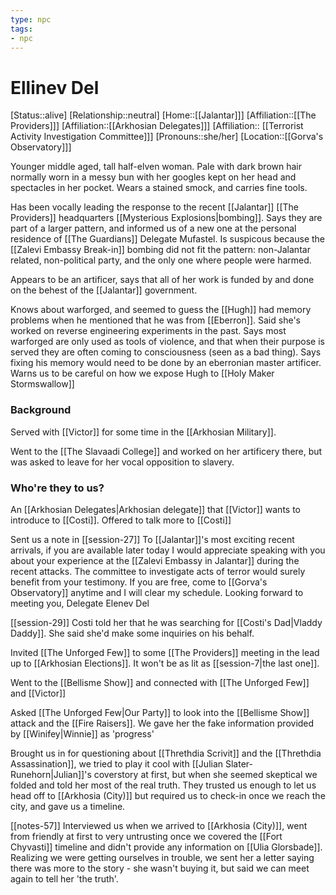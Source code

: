 ```yaml
---
type: npc
tags: 
- npc
---
```


# Ellinev Del
[Status::alive]
[Relationship::neutral]
[Home::[[Jalantar]]]
[Affiliation::[[The Providers]]]
[Affiliation::[[Arkhosian Delegates]]]
[Affiliation:: [[Terrorist Activity Investigation  Committee]]] 
[Pronouns::she/her]
[Location::[[Gorva's Observatory]]]

Younger middle aged, tall half-elven woman. Pale with dark brown hair normally worn in a messy bun with her googles kept on her head and spectacles in her pocket. Wears a stained smock, and carries fine tools.

Has been vocally leading the response to the recent [[Jalantar]] [[The Providers]] headquarters [[Mysterious Explosions|bombing]]. Says they are part of a larger pattern, and informed us of a new one at the personal residence of [[The Guardians]] Delegate Mufastel. Is suspicous because the [[Zalevi Embassy Break-in]] bombing did not fit the pattern: non-Jalantar related, non-political party, and the only one where people were harmed. 

Appears to be an artificer, says that all of her work is funded by and done on the behest of the [[Jalantar]] government. 

Knows about warforged, and seemed to guess the [[Hugh]] had memory problems when he mentioned that he was from [[Eberron]]. Said she's worked on reverse engineering experiments in the past. Says most warforged are only used as tools of violence, and that when their purpose is served they are often coming to consciousness (seen as a bad thing). Says fixing his memory would need to be done by an eberronian master artificer. Warns us to be careful on how we expose Hugh to [[Holy Maker Stormswallow]]

### Background
Served with [[Victor]] for some time in the [[Arkhosian Military]].  

Went to the [[The Slavaadi College]] and worked on her artificery there, but was asked to leave for her vocal opposition to slavery. 

### Who're they to us? 
An [[Arkhosian Delegates|Arkhosian delegate]] that [[Victor]] wants to introduce to [[Costi]].
Offered to talk more to [[Costi]] 

Sent us a note in [[session-27]]
	To [[Jalantar]]'s most exciting recent arrivals, if you are available later today I would appreciate speaking with you about your experience at the [[Zalevi Embassy in Jalantar]] during the recent attacks. The committee to investigate acts of terror would surely benefit from your testimony. If you are free, come to [[Gorva's Observatory]] anytime and I will clear my schedule. Looking forward to meeting you, Delegate Elenev Del

[[session-29]] Costi told her that he was searching for [[Costi's Dad|Vladdy Daddy]]. She said she'd make some inquiries on his behalf. 

Invited [[The Unforged Few]] to some [[The Providers]] meeting in the lead up to [[Arkhosian Elections]]. It won't be as lit as [[session-7|the last one]].

Went to the [[Bellisme Show]] and connected with [[The Unforged Few]] and [[Victor]] 

Asked [[The Unforged Few|Our Party]] to look into the [[Bellisme Show]] attack and the [[Fire Raisers]]. We gave her the fake information provided by [[Winifey|Winnie]] as 'progress'

Brought us in for questioning about [[Threthdia Scrivit]] and the [[Threthdia Assassination]], we tried to play it cool with [[Julian Slater-Runehorn|Julian]]'s coverstory at first, but when she seemed skeptical we folded and told her most of the real truth. They trusted us enough to let us head off to [[Arkhosia (City)]] but required us to check-in once we reach the city, and gave us a timeline. 

[[notes-57]] Interviewed us when we arrived to [[Arkhosia (City)]], went from friendly at first to very untrusting once we covered the [[Fort Chyvasti]] timeline and didn't provide any information on [[Ulia Glorsbade]]. Realizing we were getting ourselves in trouble, we sent her a letter saying there was more to the story - she wasn't buying it, but said we can meet again to tell her 'the truth'.